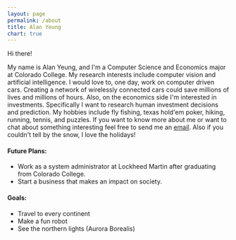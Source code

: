 ```yaml
---
layout: page
permalink: /about
title: Alan Yeung
chart: true
---
```

Hi there!

My name is Alan Yeung, and I'm a Computer Science and Economics major at Colorado College. My research interests include computer vision and artificial intelligence. I would love to, one day, work on computer driven cars. Creating a network of wirelessly connected cars could save millions of lives and millions of hours. Also, on the economics side I'm interested in investments. Specifically I want to research human investment decisions and  prediction. My hobbies include fly fishing, texas hold'em poker, hiking, running, tennis, and puzzles. If you want to know more about me or want to chat about something interesting feel free to send me an [email](mailto:yeungalan0@gmail.com). Also if you couldn't tell by the snow, I love the holidays!

#### Future Plans: ####
  * Work as a system administrator at Lockheed Martin after graduating from Colorado College.
  * Start a business that makes an impact on society.

#### Goals: ####
  * Travel to every continent
  * Make a fun robot
  * See the northern lights (Aurora Borealis)
